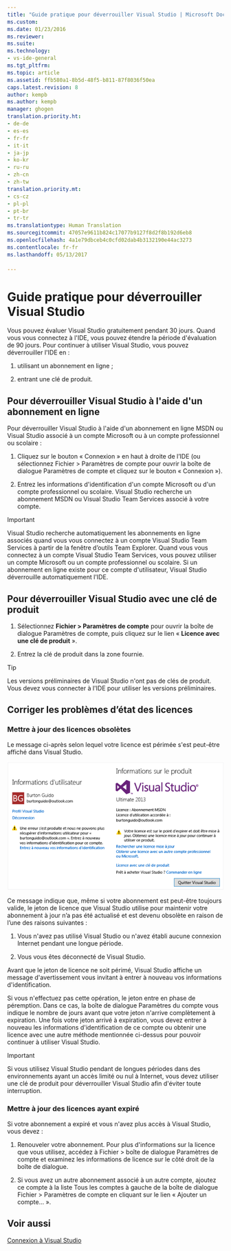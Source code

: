 ```yaml
---
title: "Guide pratique pour déverrouiller Visual Studio | Microsoft Docs"
ms.custom: 
ms.date: 01/23/2016
ms.reviewer: 
ms.suite: 
ms.technology:
- vs-ide-general
ms.tgt_pltfrm: 
ms.topic: article
ms.assetid: ffb580a1-8b5d-48f5-b811-87f8036f50ea
caps.latest.revision: 8
author: kempb
ms.author: kempb
manager: ghogen
translation.priority.ht:
- de-de
- es-es
- fr-fr
- it-it
- ja-jp
- ko-kr
- ru-ru
- zh-cn
- zh-tw
translation.priority.mt:
- cs-cz
- pl-pl
- pt-br
- tr-tr
ms.translationtype: Human Translation
ms.sourcegitcommit: 47057e9611b824c17077b9127f8d2f8b192d6eb8
ms.openlocfilehash: 4a1e79dbceb4c0cfd02dab4b3132190e44ac3273
ms.contentlocale: fr-fr
ms.lasthandoff: 05/13/2017

---
```

# <a name="how-to-unlock-visual-studio"></a>Guide pratique pour déverrouiller Visual Studio
Vous pouvez évaluer Visual Studio gratuitement pendant 30 jours. Quand vous vous connectez à l'IDE, vous pouvez étendre la période d'évaluation de 90 jours. Pour continuer à utiliser Visual Studio, vous pouvez déverrouiller l'IDE en :  
  
1.  utilisant un abonnement en ligne ;  
  
2.  entrant une clé de produit.  
  
## <a name="to-unlock-visual-studio-using-an-online-subscription"></a>Pour déverrouiller Visual Studio à l'aide d'un abonnement en ligne  
 Pour déverrouiller Visual Studio à l'aide d'un abonnement en ligne MSDN ou Visual Studio associé à un compte Microsoft ou à un compte professionnel ou scolaire :  
  
1.  Cliquez sur le bouton « Connexion » en haut à droite de l’IDE (ou sélectionnez Fichier > Paramètres de compte pour ouvrir la boîte de dialogue Paramètres de compte et cliquez sur le bouton « Connexion »).  
  
2.  Entrez les informations d'identification d'un compte Microsoft ou d'un compte professionnel ou scolaire. Visual Studio recherche un abonnement MSDN ou Visual Studio Team Services associé à votre compte.  
  
> [!IMPORTANT]
>  Visual Studio recherche automatiquement les abonnements en ligne associés quand vous vous connectez à un compte Visual Studio Team Services à partir de la fenêtre d’outils Team Explorer. Quand vous vous connectez à un compte Visual Studio Team Services, vous pouvez utiliser un compte Microsoft ou un compte professionnel ou scolaire. Si un abonnement en ligne existe pour ce compte d'utilisateur, Visual Studio déverrouille automatiquement l'IDE.  
  
## <a name="to-unlock-visual-studio-with-a-product-key"></a>Pour déverrouiller Visual Studio avec une clé de produit  
  
1.  Sélectionnez **Fichier > Paramètres de compte** pour ouvrir la boîte de dialogue Paramètres de compte, puis cliquez sur le lien « **Licence avec une clé de produit** ».  
  
2.  Entrez la clé de produit dans la zone fournie.  
  
> [!TIP]
>  Les versions préliminaires de Visual Studio n'ont pas de clés de produit. Vous devez vous connecter à l'IDE pour utiliser les versions préliminaires.  
  
## <a name="address-license-problem-states"></a>Corriger les problèmes d’état des licences  
  
### <a name="update-stale-licenses"></a>Mettre à jour des licences obsolètes  
 Le message ci-après selon lequel votre licence est périmée s'est peut-être affiché dans Visual Studio.  
  
 ![Boîte de dialogue d’informations sur l’utilisateur de Visual Studio](../ide/media/vs2013_userinfo.png "VS2013_UserInfo")  
  
 Ce message indique que, même si votre abonnement est peut-être toujours valide, le jeton de licence que Visual Studio utilise pour maintenir votre abonnement à jour n’a pas été actualisé et est devenu obsolète en raison de l’une des raisons suivantes :  
  
1.  Vous n'avez pas utilisé Visual Studio ou n'avez établi aucune connexion Internet pendant une longue période.  
  
2.  Vous vous êtes déconnecté de Visual Studio.  
  
 Avant que le jeton de licence ne soit périmé, Visual Studio affiche un message d'avertissement vous invitant à entrer à nouveau vos informations d'identification.  
  
 Si vous n'effectuez pas cette opération, le jeton entre en phase de péremption. Dans ce cas, la boîte de dialogue Paramètres du compte vous indique le nombre de jours avant que votre jeton n'arrive complètement à expiration. Une fois votre jeton arrivé à expiration, vous devez entrer à nouveau les informations d'identification de ce compte ou obtenir une licence avec une autre méthode mentionnée ci-dessus pour pouvoir continuer à utiliser Visual Studio.  
  
> [!IMPORTANT]
>  Si vous utilisez Visual Studio pendant de longues périodes dans des environnements ayant un accès limité ou nul à Internet, vous devez utiliser une clé de produit pour déverrouiller Visual Studio afin d'éviter toute interruption.  
  
### <a name="update-expired-licenses"></a>Mettre à jour des licences ayant expiré  
 Si votre abonnement a expiré et vous n'avez plus accès à Visual Studio, vous devez :  
  
1.  Renouveler votre abonnement. Pour plus d'informations sur la licence que vous utilisez, accédez à Fichier > boîte de dialogue Paramètres de compte et examinez les informations de licence sur le côté droit de la boîte de dialogue.  
  
2.  Si vous avez un autre abonnement associé à un autre compte, ajoutez ce compte à la liste Tous les comptes à gauche de la boîte de dialogue Fichier > Paramètres de compte en cliquant sur le lien « Ajouter un compte... ».  
  
## <a name="see-also"></a>Voir aussi  
 [Connexion à Visual Studio](../ide/signing-in-to-visual-studio.md)

